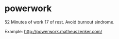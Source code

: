 # powerwork
52 Minutes of work 17 of rest. Avoid burnout sindrome.

Example: http://powerwork.matheuszenker.com/
